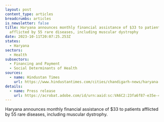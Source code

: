 ```yaml
---
layout: post
content_type: articles
breadcrumbs: articles
is_newsletter: false
title: Haryana announces monthly financial assistance of $33 to patients
  afflicted by 55 rare diseases, including muscular dystrophy
date: 2023-10-11T20:07:25.253Z
states:
  - Haryana
sectors:
  - Health
subsectors:
  - Financing and Payment
  - Social Determinants of Health
sources:
  - name: Hindustan Times
    url: https://www.hindustantimes.com/cities/chandigarh-news/haryana-to-give-monthly-assistance-of-rs-2-750-to-patients-of-55-rare-diseases-101696340800848.html
details:
  - name: Press release
    url: https://acrobat.adobe.com/id/urn:aaid:sc:VA6C2:23fa6f87-e35e-4fa4-9614-c43429d97f26
---
```

Haryana announces monthly financial assistance of $33 to patients afflicted by 55 rare diseases, including muscular dystrophy.
